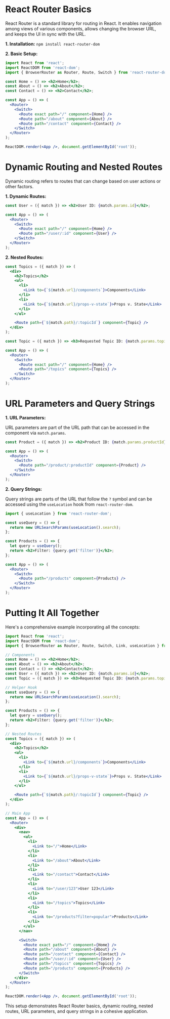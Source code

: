 <h1>React Router Basics</h1>

React Router is a standard library for routing in React. It enables navigation among views of various components, allows changing the browser URL, and keeps the UI in sync with the URL.

**1. Installation:** `npm install react-router-dom`

**2. Basic Setup:**

```jsx
import React from 'react';
import ReactDOM from 'react-dom';
import { BrowserRouter as Router, Route, Switch } from 'react-router-dom';

const Home = () => <h2>Home</h2>;
const About = () => <h2>About</h2>;
const Contact = () => <h2>Contact</h2>;

const App = () => (
  <Router>
    <Switch>
      <Route exact path="/" component={Home} />
      <Route path="/about" component={About} />
      <Route path="/contact" component={Contact} />
    </Switch>
  </Router>
);

ReactDOM.render(<App />, document.getElementById('root'));
```

<h1>Dynamic Routing and Nested Routes</h1>

Dynamic routing refers to routes that can change based on user actions or other factors.

**1. Dynamic Routes:**

```jsx
const User = ({ match }) => <h2>User ID: {match.params.id}</h2>;

const App = () => (
  <Router>
    <Switch>
      <Route exact path="/" component={Home} />
      <Route path="/user/:id" component={User} />
    </Switch>
  </Router>
);
```

**2. Nested Routes:**

```jsx
const Topics = ({ match }) => (
  <div>
    <h2>Topics</h2>
    <ul>
      <li>
        <Link to={`${match.url}/components`}>Components</Link>
      </li>
      <li>
        <Link to={`${match.url}/props-v-state`}>Props v. State</Link>
      </li>
    </ul>

    <Route path={`${match.path}/:topicId`} component={Topic} />
  </div>
);

const Topic = ({ match }) => <h3>Requested Topic ID: {match.params.topicId}</h3>;

const App = () => (
  <Router>
    <Switch>
      <Route exact path="/" component={Home} />
      <Route path="/topics" component={Topics} />
    </Switch>
  </Router>
);
```

<h1>URL Parameters and Query Strings</h1>

**1. URL Parameters:**

URL parameters are part of the URL path that can be accessed in the component via `match.params`.

```jsx
const Product = ({ match }) => <h2>Product ID: {match.params.productId}</h2>;

const App = () => (
  <Router>
    <Switch>
      <Route path="/product/:productId" component={Product} />
    </Switch>
  </Router>
);
```

**2. Query Strings:**

Query strings are parts of the URL that follow the `?` symbol and can be accessed using the `useLocation` hook from `react-router-dom`.

```jsx
import { useLocation } from 'react-router-dom';

const useQuery = () => {
  return new URLSearchParams(useLocation().search);
};

const Products = () => {
  let query = useQuery();
  return <h2>Filter: {query.get('filter')}</h2>;
};

const App = () => (
  <Router>
    <Switch>
      <Route path="/products" component={Products} />
    </Switch>
  </Router>
);
```

<h1>Putting It All Together</h1>

Here's a comprehensive example incorporating all the concepts:

```jsx
import React from 'react';
import ReactDOM from 'react-dom';
import { BrowserRouter as Router, Route, Switch, Link, useLocation } from 'react-router-dom';

// Components
const Home = () => <h2>Home</h2>;
const About = () => <h2>About</h2>;
const Contact = () => <h2>Contact</h2>;
const User = ({ match }) => <h2>User ID: {match.params.id}</h2>;
const Topic = ({ match }) => <h3>Requested Topic ID: {match.params.topicId}</h3>;

// Helper Hook
const useQuery = () => {
  return new URLSearchParams(useLocation().search);
};

const Products = () => {
  let query = useQuery();
  return <h2>Filter: {query.get('filter')}</h2>;
};

// Nested Routes
const Topics = ({ match }) => (
  <div>
    <h2>Topics</h2>
    <ul>
      <li>
        <Link to={`${match.url}/components`}>Components</Link>
      </li>
      <li>
        <Link to={`${match.url}/props-v-state`}>Props v. State</Link>
      </li>
    </ul>

    <Route path={`${match.path}/:topicId`} component={Topic} />
  </div>
);

// Main App
const App = () => (
  <Router>
    <div>
      <nav>
        <ul>
          <li>
            <Link to="/">Home</Link>
          </li>
          <li>
            <Link to="/about">About</Link>
          </li>
          <li>
            <Link to="/contact">Contact</Link>
          </li>
          <li>
            <Link to="/user/123">User 123</Link>
          </li>
          <li>
            <Link to="/topics">Topics</Link>
          </li>
          <li>
            <Link to="/products?filter=popular">Products</Link>
          </li>
        </ul>
      </nav>

      <Switch>
        <Route exact path="/" component={Home} />
        <Route path="/about" component={About} />
        <Route path="/contact" component={Contact} />
        <Route path="/user/:id" component={User} />
        <Route path="/topics" component={Topics} />
        <Route path="/products" component={Products} />
      </Switch>
    </div>
  </Router>
);

ReactDOM.render(<App />, document.getElementById('root'));
```

This setup demonstrates React Router basics, dynamic routing, nested routes, URL parameters, and query strings in a cohesive application.